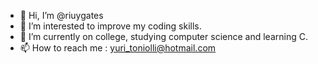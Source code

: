 - 👋 Hi, I’m @riuygates
- 👀 I’m interested to improve my coding skills.
- 🌱 I’m currently on college, studying computer science and learning C.
- 📫 How to reach me : yuri_toniolli@hotmail.com

<!---
riuygates/riuygates is a ✨ special ✨ repository because its `README.md` (this file) appears on your GitHub profile.
You can click the Preview link to take a look at your changes.
--->
